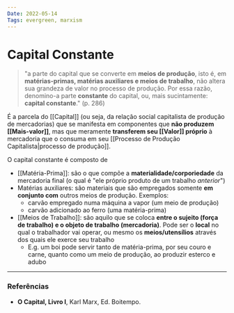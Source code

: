 ```yaml
---
Date: 2022-05-14
Tags: evergreen, marxism
---
```

# Capital Constante
> "a parte do capital que se converte em **meios de produção**, isto é, em **matérias-primas, matérias auxiliares e meios de trabalho**, não altera sua grandeza de valor no processo de produção. Por essa razão, denomino-a parte **constante** do capital, ou, mais sucintamente: **capital constante**." (p. 286)

É a parcela do [[Capital]] (ou seja, da relação social capitalista de produção de mercadorias) que se manifesta em componentes que **não produzem [[Mais-valor]]**, mas que meramente **transferem seu [[Valor]] próprio** à mercadoria que o consuma em seu [[Processo de Produção Capitalista|processo de produção]].

O capital constante é composto de
- [[Matéria-Prima]]: são o que compõe a **materialidade/corporiedade** da mercadoria final (o qual é "ele próprio produto de um trabalho *anterior*")
- Matérias auxiliares: são materiais que são empregados somente **em conjunto com** outros meios de produção. Exemplos:
	- carvão empregado numa máquina a vapor (um meio de produção)
	- carvão adicionado ao ferro (uma matéria-prima)
- [[Meios de Trabalho]]: são aquilo que se coloca **entre o sujeito (força de trabalho) e o objeto de trabalho (mercadoria)**. Pode ser o **local** no qual o trabalhador vai operar, ou mesmo os **meios/utensílios** através dos quais ele exerce seu trabalho
	- E.g. um boi pode servir tanto de matéria-prima, por seu couro e carne, quanto como um meio de produção, ao produzir esterco e adubo



---
### Referências
- **O Capital, Livro I**, Karl Marx, Ed. Boitempo.